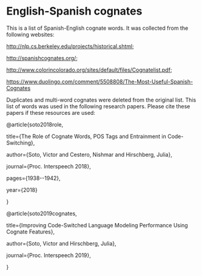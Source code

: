 # English-Spanish cognates
This is a list of Spanish-English cognate words. It was collected from the following websites:

http://nlp.cs.berkeley.edu/projects/historical.shtml;

http://spanishcognates.org/;

http://www.colorincolorado.org/sites/default/files/Cognatelist.pdf;

https://www.duolingo.com/comment/5508808/The-Most-Useful-Spanish-Cognates


Duplicates and multi-word cognates were deleted from the original list. This list of words was used in the following research papers. Please cite these papers if these resources are used:

@article{soto2018role,

  title={The Role of Cognate Words, POS Tags and Entrainment in Code-Switching},
  
  author={Soto, Victor and Cestero, Nishmar and Hirschberg, Julia},
  
  journal={Proc. Interspeech 2018},
  
  pages={1938--1942},
  
  year={2018}
  
}

@article{soto2019cognates,

  title={Improving Code-Switched Language Modeling Performance Using Cognate Features},
  
  author={Soto, Victor and Hirschberg, Julia},
  
  journal={Proc. Interspeech 2019},
  
}
